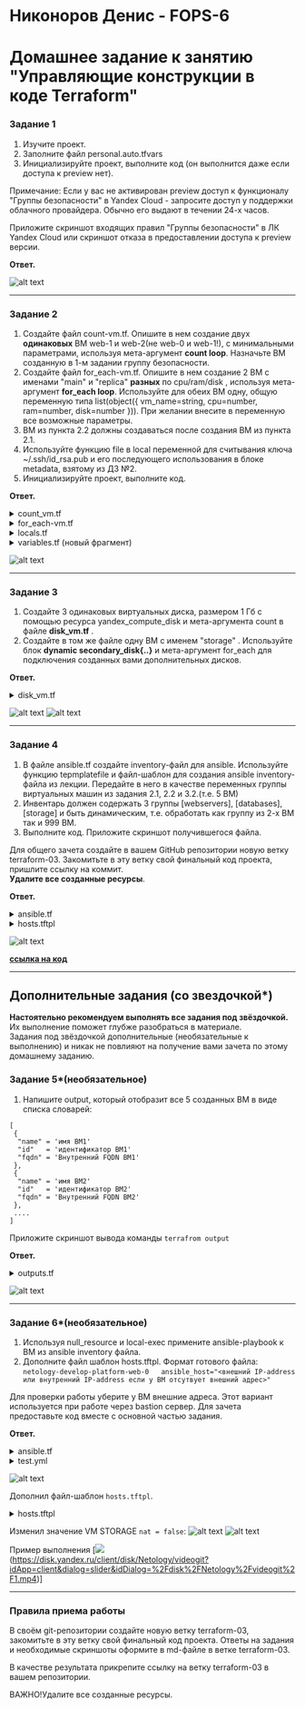 # Никоноров Денис - FOPS-6
# Домашнее задание к занятию "Управляющие конструкции в коде Terraform"


### Задание 1

1. Изучите проект.
2. Заполните файл personal.auto.tfvars
3. Инициализируйте проект, выполните код (он выполнится даже если доступа к preview нет).

Примечание: Если у вас не активирован preview доступ к функционалу "Группы безопасности" в Yandex Cloud - запросите доступ у поддержки облачного провайдера. Обычно его выдают в течении 24-х часов.

Приложите скриншот входящих правил "Группы безопасности" в ЛК Yandex Cloud  или скриншот отказа в предоставлении доступа к preview версии.

**Ответ.**

![alt text](img/1.png)

---

### Задание 2

1. Создайте файл count-vm.tf. Опишите в нем создание двух **одинаковых** ВМ  web-1 и web-2(не web-0 и web-1!), с минимальными параметрами, используя мета-аргумент **count loop**. Назначьте ВМ созданную в 1-м задании группу безопасности.
2. Создайте файл for_each-vm.tf. Опишите в нем создание 2 ВМ с именами "main" и "replica" **разных** по cpu/ram/disk , используя мета-аргумент **for_each loop**. Используйте для обеих ВМ одну, общую переменную типа list(object({ vm_name=string, cpu=number, ram=number, disk=number  })). При желании внесите в переменную все возможные параметры.
3. ВМ из пункта 2.2 должны создаваться после создания ВМ из пункта 2.1.
4. Используйте функцию file в local переменной для считывания ключа ~/.ssh/id_rsa.pub и его последующего использования в блоке metadata, взятому из ДЗ №2.
5. Инициализируйте проект, выполните код.

**Ответ.**

<details><summary>count_vm.tf</summary>

```tf
resource "yandex_compute_instance" "vm_web" {
  count                     = 2
  name                      = format("web-%01d", count.index + 1)
  hostname                  = format("web-%01d", count.index + 1)
  description               = format("web-%01d", count.index + 1)
  zone                      = var.default_zone
  folder_id                 = var.folder_id

  platform_id = var.web_platform_id
  allow_stopping_for_update = true
  
  resources {
    cores         = var.vms_resources["vm_web_resources"]["cores"]
    memory        = var.vms_resources["vm_web_resources"]["memory"]
    core_fraction = var.vms_resources["vm_web_resources"]["core_fraction"]
  }

  boot_disk {
    initialize_params {
      image_id = data.yandex_compute_image.debian_11.id
      type     = "network-ssd"
      size     = "15"
    }
  }

  network_interface {
    subnet_id  = yandex_vpc_subnet.develop.id
    nat        = true
    security_group_ids = [ yandex_vpc_security_group.example.id ]
  }

  metadata = {
    ssh-keys = "debian:${local.ssh_file}"
  }

  scheduling_policy {
    preemptible = true
  }
}
```

</details>

<details><summary>for_each-vm.tf</summary>

```tf
resource "yandex_compute_instance" "vm_web_2" {
  depends_on = [ yandex_compute_instance.vm_web ]
  for_each = { for vm in var.vms_list : vm.vm_name => vm }
  name                      = each.value.vm_name
  hostname                  = each.value.vm_hostname
  description               = each.value.vm_discription
  zone                      = var.default_zone
  folder_id                 = var.folder_id

  platform_id = var.web_platform_id
  allow_stopping_for_update = true
  
  resources {
    cores         = each.value.cpu
    memory        = each.value.ram
    core_fraction = each.value.core_fraction
  }

  boot_disk {
    initialize_params {
      image_id = data.yandex_compute_image.debian_11.id
      type     = each.value.disk_type
      size     = each.value.disk
    }
  }

  network_interface {
    subnet_id  = yandex_vpc_subnet.develop.id
    nat        = true
    security_group_ids = [ yandex_vpc_security_group.example.id ]
  }

  metadata = {
    ssh-keys = "${each.value.ssh_user}:${local.ssh_file}"
  }

  scheduling_policy {
    preemptible = true
  }
}
```

</details>

<details><summary>locals.tf</summary>

```tf
locals {
  ssh_file = file("~/.ssh/id_rsa.pub")
}
```

</details>

<details><summary>variables.tf (новый фрагмент)</summary>

```tf
variable "web_platform_id" {
  type        = string
  default     = "standard-v1"
  description = "VM platform"
}

variable "vms_resources" {
  description = "common configs to VMs"
  type = map(object({
    cores         = number
    memory        = number
    core_fraction = number
  }))
  default = {
    vm_web_resources = {
      cores         = 2
      memory        = 1
      core_fraction = 5
    }
  }
}

variable "vms_list" {
  description = "common configs to VMs"
  type = list(object({
    vm_name        = string
    vm_hostname    = string
    vm_discription = string
    cpu            = number
    ram            = number
    disk           = number
    disk_type      = string
    core_fraction  = number
    ssh_user       = string
    })
  )
  default = [
    {
      vm_name        = "main"
      vm_hostname    = "main"
      vm_discription = "main"
      cpu            = 2
      ram            = 1
      disk           = 10
      disk_type      = "network-ssd"
      core_fraction  = 5
      ssh_user       = "debian"
    },
    {
      vm_name        = "replica"
      vm_hostname    = "replica"
      vm_discription = "replica"
      cpu            = 4
      ram            = 2
      disk           = 11
      disk_type      = "network-hdd"
      core_fraction  = 5
      ssh_user       = "debian"
    }
  ]
}
```

</details>

![alt text](img/2_1.png)

---

### Задание 3

1. Создайте 3 одинаковых виртуальных диска, размером 1 Гб с помощью ресурса yandex_compute_disk и мета-аргумента count в файле **disk_vm.tf** .
2. Создайте в том же файле одну ВМ c именем "storage" . Используйте блок **dynamic secondary_disk{..}** и мета-аргумент for_each для подключения созданных вами дополнительных дисков.

**Ответ.**

<details><summary>disk_vm.tf</summary>

```tf
resource "yandex_compute_disk" "disks" {
  count = 3
  name  = format("disk-%01d", count.index + 1)
  type  = "network-ssd"
  size  = 1
  zone  = var.default_zone

  labels = {
    environment = "netology"
  }
}

resource "yandex_compute_instance" "vm_storage" {
  count       = 1
  name        = "storage"
  hostname    = "storage"
  description = "storage"
  zone        = var.default_zone
  folder_id   = var.folder_id

  platform_id               = var.web_platform_id
  allow_stopping_for_update = true

  resources {
    cores         = 2
    memory        = 1
    core_fraction = 5
  }

  boot_disk {
    initialize_params {
      image_id = data.yandex_compute_image.debian_11.id
      type     = "network-ssd"
      size     = "15"
    }
  }

  dynamic "secondary_disk" {
    for_each = yandex_compute_disk.disks.*.id
    content {
      disk_id = secondary_disk.value
    }
  }

  network_interface {
    subnet_id          = yandex_vpc_subnet.develop.id
    nat                = true
    security_group_ids = [yandex_vpc_security_group.example.id]
  }

  metadata = {
    ssh-keys = "debian:${local.ssh_file}"
  }

  scheduling_policy {
    preemptible = true
  }
}

```

</details>

![alt text](img/3_1.png)
![alt text](img/3_2.png)

---

### Задание 4

1. В файле ansible.tf создайте inventory-файл для ansible.
Используйте функцию tepmplatefile и файл-шаблон для создания ansible inventory-файла из лекции.
Передайте в него в качестве переменных группы виртуальных машин из задания 2.1, 2.2 и 3.2.(т.е. 5 ВМ)
2. Инвентарь должен содержать 3 группы [webservers], [databases], [storage] и быть динамическим, т.е. обработать как группу из 2-х ВМ так и 999 ВМ.
4. Выполните код. Приложите скриншот получившегося файла. 

Для общего зачета создайте в вашем GitHub репозитории новую ветку terraform-03. Закомитьте в эту ветку свой финальный код проекта, пришлите ссылку на коммит.   
**Удалите все созданные ресурсы**.

**Ответ.**

<details><summary>ansible.tf</summary>

```tf
resource "local_file" "hosts_cfg" {
  content = templatefile("${path.module}/hosts.tftpl",

    {
      webservers = yandex_compute_instance.vm_web,
      databases  = yandex_compute_instance.vm_web_2,
      storage    = yandex_compute_instance.vm_storage,
    }
  )
  filename = "${abspath(path.module)}/hosts.cfg"
}
```

</details>

<details><summary>hosts.tftpl</summary>

```c
[webservers]
%{~ for i in webservers ~}

${i["name"]}   ansible_host=${i["network_interface"][0]["nat_ip_address"]} 
%{~ endfor ~}


[databases]
%{~ for i in databases ~}

${i["name"]}   ansible_host=${i["network_interface"][0]["nat_ip_address"]} 
%{~ endfor ~}


[storage]
%{~ for i in storage ~}

${i["name"]}   ansible_host=${i["network_interface"][0]["nat_ip_address"]} 
%{~ endfor ~}
```

</details>

![alt text](img/4_1.png)

**[ссылка на код](https://gitlab.infernofeniks.ru/feniks/gitlab-hw-16-1/-/tree/terraform-03/03/src)**

---

## Дополнительные задания (со звездочкой*)

**Настоятельно рекомендуем выполнять все задания под звёздочкой.**   Их выполнение поможет глубже разобраться в материале.   
Задания под звёздочкой дополнительные (необязательные к выполнению) и никак не повлияют на получение вами зачета по этому домашнему заданию. 

### Задание 5*(необязательное)
1. Напишите output, который отобразит все 5 созданных ВМ в виде списка словарей:
``` 
[
 {
  "name" = 'имя ВМ1'
  "id"   = 'идентификатор ВМ1'
  "fqdn" = 'Внутренний FQDN ВМ1'
 },
 {
  "name" = 'имя ВМ2'
  "id"   = 'идентификатор ВМ2'
  "fqdn" = 'Внутренний FQDN ВМ2'
 },
 ....
]
```
Приложите скриншот вывода команды ```terrafrom output```

**Ответ.**

<details><summary>outputs.tf</summary>

```tf
output "virtual_machines_info" {
  value = [
    for instance in concat(tolist(yandex_compute_instance.vm_storage), tolist(yandex_compute_instance.vm_web), tolist(values(yandex_compute_instance.vm_web_2))) : {
      name = instance.name
      id   = instance.id
      fqdn = instance.fqdn
    }
  ]
}
```

</details>

![alt text](img/5_1.png)

---

### Задание 6*(необязательное)

1. Используя null_resource и local-exec примените ansible-playbook к ВМ из ansible inventory файла.
2. Дополните файл шаблон hosts.tftpl. 
Формат готового файла:
```netology-develop-platform-web-0   ansible_host="<внешний IP-address или внутренний IP-address если у ВМ отсутвует внешний адрес>"```

Для проверки работы уберите у ВМ внешние адреса. Этот вариант используется при работе через bastion сервер.
Для зачета предоставьте код вместе с основной частью задания.

**Ответ.**

<details><summary>ansible.tf</summary>

```tf
resource "local_file" "hosts_cfg" {
  content = templatefile("${path.module}/hosts.tftpl",

    {
      webservers = yandex_compute_instance.vm_web,
      databases  = yandex_compute_instance.vm_web_2,
      storage    = yandex_compute_instance.vm_storage,
    }
  )
  filename = "${abspath(path.module)}/hosts.cfg"
}

resource "null_resource" "web_hosts_provision" {

depends_on = [ yandex_compute_instance.vm_web_2, yandex_compute_instance.vm_storage ]

  provisioner "local-exec" {                  
    command  = "export ANSIBLE_HOST_KEY_CHECKING=False; ansible-playbook -i ${abspath(path.module)}/hosts.cfg ${abspath(path.module)}/test.yml"
    on_failure = continue
    environment = { ANSIBLE_HOST_KEY_CHECKING = "False" }
  }
    triggers = {  
      always_run         = "${timestamp()}" #всегда т.к. дата и время постоянно изменяются
      playbook_src_hash  = file("${abspath(path.module)}/test.yml") # при изменении содержимого playbook файла
      ssh_public_key     = local.ssh_file # при изменении переменной
    }
}
```

</details>

<details><summary>test.yml</summary>

```yml
---

- name: test
  gather_facts: false
  hosts: all
  vars:
    ansible_user: debian
  become: yes
  tasks:
  
  - name: Wait for SSH port to become available
    wait_for:
      host: "{{ ansible_host }}"
      port: 22
      delay: 10
      timeout: 300

  - name: Install Nginx Web Server on Debian Family
    apt:
      name: nginx
      state: latest   
      update_cache: yes 
    
```

</details>

![alt text](img/6_1.png)



Дополнил файл-шаблон `hosts.tftpl`.

<details><summary>hosts.tftpl</summary>

```c
[webservers]
%{~ for i in webservers ~}

netology-develop-platform-${i["name"]}   ansible_host=${(length(i["network_interface"][0]["nat_ip_address"]) > 0 ? i["network_interface"][0]["nat_ip_address"] : i["network_interface"][0]["ip_address"])} 
%{~ endfor ~}

[databases]
%{~ for i in databases ~}

netology-develop-platform-${i["name"]}   ansible_host=${(length(i["network_interface"][0]["nat_ip_address"]) > 0 ? i["network_interface"][0]["nat_ip_address"] : i["network_interface"][0]["ip_address"])} 
%{~ endfor ~}


[storage]
%{~ for i in storage ~}

netology-develop-platform-${i["name"]}   ansible_host=${(length(i["network_interface"][0]["nat_ip_address"]) > 0 ? i["network_interface"][0]["nat_ip_address"] : i["network_interface"][0]["ip_address"])} 
%{~ endfor ~}
```
</details>

Изменил значение VM STORAGE `nat = false`:
![alt text](img/6_2.png)
![alt text](img/6_3.png)

Пример выполнения
[<img src='https://disk.yandex.ru/client/disk/Netology/videogit?idApp=client&dialog=slider&idDialog=%2Fdisk%2FNetology%2Fvideogit%2F%D0%A1%D0%BD%D0%B8%D0%BC%D0%BE%D0%BA%20%D1%8D%D0%BA%D1%80%D0%B0%D0%BD%D0%B0%20%D0%BE%D1%82%202023-09-26%2009-42-30.png'/>(https://disk.yandex.ru/client/disk/Netology/videogit?idApp=client&dialog=slider&idDialog=%2Fdisk%2FNetology%2Fvideogit%2F1.mp4)]

---

### Правила приема работы

В своём git-репозитории создайте новую ветку terraform-03, закомитьте в эту ветку свой финальный код проекта. Ответы на задания и необходимые скриншоты оформите в md-файле в ветке terraform-03.

В качестве результата прикрепите ссылку на ветку terraform-03 в вашем репозитории.

ВАЖНО!Удалите все созданные ресурсы.